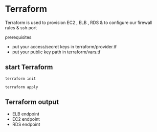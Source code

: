 # Terraform 

Terraform is used to provision EC2 , ELB , RDS & to configure our firewall rules & ssh port 

prerequisites

- put your access/secret keys in terraform/provider.tf
- put your public key path in terraform/vars.tf

## start Terraform 

```
terraform init

terraform apply
```

## Terraform output 

- ELB endpoint
- EC2 endpoint
- RDS endpoint
